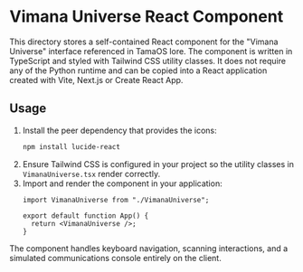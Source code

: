 # Vimana Universe React Component

This directory stores a self-contained React component for the "Vimana Universe"
interface referenced in TamaOS lore. The component is written in TypeScript and
styled with Tailwind CSS utility classes. It does not require any of the Python
runtime and can be copied into a React application created with Vite, Next.js or
Create React App.

## Usage

1. Install the peer dependency that provides the icons:
   ```bash
   npm install lucide-react
   ```
2. Ensure Tailwind CSS is configured in your project so the utility classes in
   `VimanaUniverse.tsx` render correctly.
3. Import and render the component in your application:
   ```tsx
   import VimanaUniverse from "./VimanaUniverse";

   export default function App() {
     return <VimanaUniverse />;
   }
   ```

The component handles keyboard navigation, scanning interactions, and a simulated
communications console entirely on the client.
